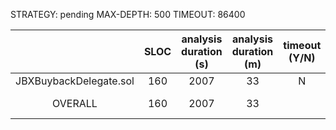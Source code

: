 STRATEGY: pending
MAX-DEPTH: 500
TIMEOUT: 86400

|                        | SLOC | analysis duration (s) | analysis duration (m) | timeout (Y/N) |   High    | Medium | Low | valid finds |
|:----------------------:|:----:|:---------------------:|:---------------------:|:-------------:|:---------:|:------:|:---:|:-----------:|
| JBXBuybackDelegate.sol | 160  |         2007          |          33           |       N       |     0     |   0    |  0  |      0      |          
|        OVERALL         | 160  |         2007          |          33           |               | 0 (0 IAB) |   0    |  0  |      0      |          
